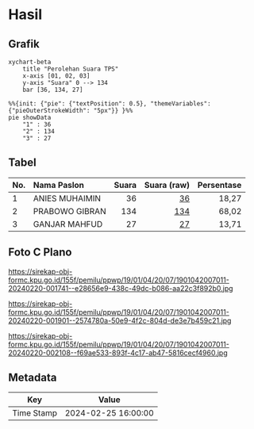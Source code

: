 # Hasil

## Grafik

```mermaid
xychart-beta
    title "Perolehan Suara TPS"
    x-axis [01, 02, 03]
    y-axis "Suara" 0 --> 134
    bar [36, 134, 27]
```

```mermaid
%%{init: {"pie": {"textPosition": 0.5}, "themeVariables": {"pieOuterStrokeWidth": "5px"}} }%%
pie showData
    "1" : 36
    "2" : 134
    "3" : 27
```

## Tabel

| No. | Nama Paslon    | Suara | Suara (raw) | Persentase |
|:--- |:-------------- | -----:| -----------:| ----------:|
| 1   | ANIES MUHAIMIN | 36    | [36][p-1]   | 18,27      |
| 2   | PRABOWO GIBRAN | 134   | [134][p-2]  | 68,02      |
| 3   | GANJAR MAHFUD  | 27    | [27][p-3]   | 13,71      |


[p-1]: https://github.com/gigit-pemilu/pemilu-2024-19-kepulauan-bangka-belitung/blob/main/pilpres/hitung-suara/sub/19-kepulauan-bangka-belitung/sub/01-bangka/sub/04-mendo-barat/sub/2007-kace/sub/011-tps/sub/paslon-1.txt
[p-2]: https://github.com/gigit-pemilu/pemilu-2024-19-kepulauan-bangka-belitung/blob/main/pilpres/hitung-suara/sub/19-kepulauan-bangka-belitung/sub/01-bangka/sub/04-mendo-barat/sub/2007-kace/sub/011-tps/sub/paslon-2.txt
[p-3]: https://github.com/gigit-pemilu/pemilu-2024-19-kepulauan-bangka-belitung/blob/main/pilpres/hitung-suara/sub/19-kepulauan-bangka-belitung/sub/01-bangka/sub/04-mendo-barat/sub/2007-kace/sub/011-tps/sub/paslon-3.txt

## Foto C Plano

https://sirekap-obj-formc.kpu.go.id/155f/pemilu/ppwp/19/01/04/20/07/1901042007011-20240220-001741--e28656e9-438c-49dc-b086-aa22c3f892b0.jpg

https://sirekap-obj-formc.kpu.go.id/155f/pemilu/ppwp/19/01/04/20/07/1901042007011-20240220-001901--2574780a-50e9-4f2c-804d-de3e7b459c21.jpg

https://sirekap-obj-formc.kpu.go.id/155f/pemilu/ppwp/19/01/04/20/07/1901042007011-20240220-002108--f69ae533-893f-4c17-ab47-5816cecf4960.jpg


## Metadata

| Key        | Value               |
| ---------- | ------------------- |
| Time Stamp | 2024-02-25 16:00:00 |



